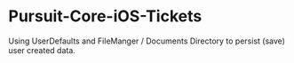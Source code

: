 # Pursuit-Core-iOS-Tickets
Using UserDefaults and FileManger / Documents Directory to persist (save) user created data. 

